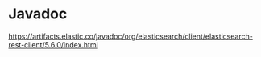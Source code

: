 # Javadoc


https://artifacts.elastic.co/javadoc/org/elasticsearch/client/elasticsearch-rest-client/5.6.0/index.html